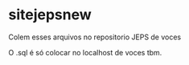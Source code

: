 # sitejepsnew
Colem esses arquivos no repositorio JEPS de voces

O .sql é só colocar no localhost de voces tbm.